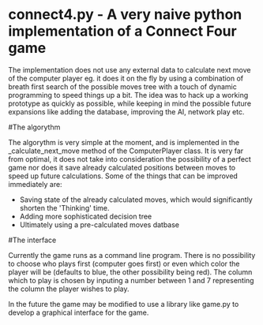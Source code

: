 connect4.py - A very naive python implementation of a Connect Four game
==

The implementation does not use any external data to calculate next move of the computer player eg. it does it on the fly by using a combination of breath first search of the possible moves tree with a touch of dynamic programming to speed things up a bit. The idea was to hack up a working prototype as quickly as possible, while keeping in mind the possible future expansions like adding the database, improving the AI, network play etc.

#The algorythm

The algorythm is very simple at the moment, and is implemented in the _calculate_next_move method of the ComputerPlayer class. It is very far from optimal, it does not take into consideration the possibility of a perfect game nor does it save already calculated positions between moves to speed up future calculations. Some of the things that can be improved immediately are:
* Saving state of the already calculated moves, which would significantly shorten the 'Thinking' time.
* Adding more sophisticated decision tree
* Ultimately using a pre-calculated moves datbase

#The interface

Currently the game runs as a command line program. There is no possibility to choose who plays first (computer goes first) or even which color the player will be (defaults to blue, the other possibility being red). The column which to play is chosen by inputing a number between 1 and 7 representing the column the player wishes to play. 

In the future the game may be modified to use a library like game.py to develop a graphical interface for the game. 
